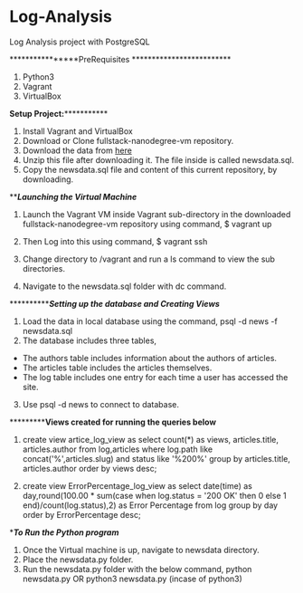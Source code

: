 # Log-Analysis
Log Analysis project with PostgreSQL

****************PreRequisites *************************
1.  Python3
2.  Vagrant
3.  VirtualBox

****************Setup Project:***************************
1. Install Vagrant and VirtualBox
2. Download or Clone fullstack-nanodegree-vm repository.
3. Download the data from <a target="_blank" href="https://d17h27t6h515a5.cloudfront.net/topher/2016/August/57b5f748_newsdata/newsdata.zip">here</a>
4. Unzip this file after downloading it. The file inside is called newsdata.sql.
5. Copy the newsdata.sql file and content of this current repository, by downloading.

***************Launching the Virtual Machine*************
1. Launch the Vagrant VM inside Vagrant sub-directory in the downloaded fullstack-nanodegree-vm repository using command,
  $ vagrant up
  
2. Then Log into this using command,
  $ vagrant ssh

3. Change directory to /vagrant and run a ls command to view the sub directories.
4. Navigate to the newsdata.sql folder with dc command.

*************Setting up the database and Creating Views***
1. Load the data in local database using the command,
  psql -d news -f newsdata.sql
2. The database includes three tables,

  * The authors table includes information about the authors of articles.
  * The articles table includes the articles themselves.
  * The log table includes one entry for each time a user has accessed the site.
3. Use psql -d news to connect to database.

***************Views created for running the queries below******
1. create view artice_log_view as 
    select count(*) as views, articles.title, articles.author 
    from log,articles 
    where log.path like concat('%',articles.slug) and status like '%200%' 
    group by articles.title, articles.author order by views desc;
    
 2.  create view ErrorPercentage_log_view as 
      select date(time) as day,round(100.00 * sum(case when log.status = '200 OK' then 0 else 1 end)/count(log.status),2) as Error
      Percentage 
      from log 
      group by day 
      order by ErrorPercentage desc; 
      
********************To Run the Python program*******************
1. Once the Virtual machine is up, navigate to newsdata directory.
2. Place the newsdata.py folder.
3. Run the newsdata.py folder with the below command,
python newsdata.py OR python3 newsdata.py (incase of python3)
